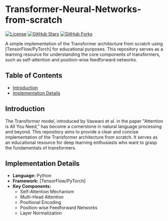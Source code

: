 # Transformer-Neural-Networks-from-scratch

[![License](https://img.shields.io/badge/license-MIT-blue.svg)](LICENSE)
[![GitHub Stars](https://img.shields.io/github/stars/sobit-nep/Transformer-Neural-Network-from-scratch.svg?style=flat&logo=github&colorB=blue&label=stars)](https://github.com/sobit-nep/Transformer-Neural-Network-from-scratch/stargazers)
[![GitHub Forks](https://img.shields.io/github/forks/sobit-nep/Transformer-Neural-Network-from-scratch.svg?style=flat&logo=github&colorB=blue&label=forks)](https://github.com/sobit-nep/Transformer-Neural-Network-from-scratch/network/members)

A simple implementation of the Transformer architecture from scratch using [TensorFlow/PyTorch] for educational purposes. This repository serves as a learning resource for understanding the core components of transformers, such as self-attention and position-wise feedforward networks.

## Table of Contents
- [Introduction](#introduction)
- [Implementation Details](#implementation-details)

## Introduction
The Transformer model, introduced by Vaswani et al. in the paper "Attention is All You Need," has become a cornerstone in natural language processing and beyond. This repository aims to provide a clear and concise implementation of the Transformer architecture from scratch. It serves as an educational resource for deep learning enthusiasts who want to grasp the fundamentals of transformers.

## Implementation Details
- **Language:** Python
- **Framework:** [TensorFlow/PyTorch]
- **Key Components:**
  - Self-Attention Mechanism
  - Multi-Head Attention 
  - Positional Encoding
  - Position-wise Feedforward Networks
  - Layer Normalization
  

